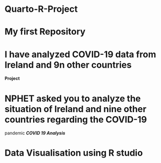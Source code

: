 # Quarto-R-Project
# My first Repository
# I have analyzed COVID-19 data from Ireland and 9n other countries 
**Project**
# NPHET asked you to analyze the situation of Ireland and nine other countries regarding the COVID-19
pandemic 
***COVID 19 Analysis***
# Data Visualisation using R studio 

